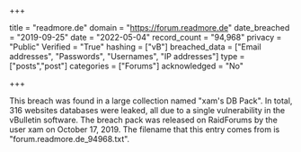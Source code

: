 +++

title = "readmore.de"
domain = "https://forum.readmore.de"
date_breached = "2019-09-25"
date = "2022-05-04"
record_count = "94,968"
privacy = "Public"
Verified = "True"
hashing = ["vB"]
breached_data = ["Email addresses", "Passwords", "Usernames", "IP addresses"]
type = ["posts","post"]
categories = ["Forums"]
acknowledged = "No"


+++


This breach was found in a large collection named "xam's DB Pack". In total, 316 websites databases were leaked, all due to a single vulnerability in the vBulletin software. The breach pack was released on RaidForums by the user xam on October 17, 2019. The filename that this entry comes from is "forum.readmore.de_94968.txt".

